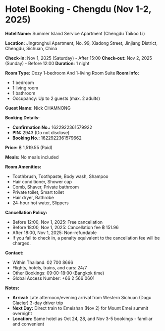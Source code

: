 # Hotel Booking - Chengdu (Nov 1-2, 2025)

**Hotel Name:** Summer Island Service Apartment (Chengdu Taikoo Li)

**Location:** Jingronghui Apartment, No. 99, Xiadong Street, Jinjiang District, Chengdu, Sichuan, China

**Check-in:** Nov 1, 2025 (Saturday) - After 15:00
**Check-out:** Nov 2, 2025 (Sunday) - Before 12:00
**Duration:** 1 night

**Room Type:** Cozy 1-bedroom And 1-living Room Suite
**Room Info:**
- 1 bedroom
- 1 living room
- 1 bathroom
- Occupancy: Up to 2 guests (max. 2 adults)

**Guest Name:** Nick CHAMNONG

**Booking Details:**
- **Confirmation No.:** 1622922361579922
- **PIN:** 2943 (Do not disclose)
- **Booking No.:** 1622922361579662

**Price:** ฿ 1,519.55 (Paid)

**Meals:** No meals included

**Room Amenities:**
- Toothbrush, Toothpaste, Body wash, Shampoo
- Hair conditioner, Shower cap
- Comb, Shaver, Private bathroom
- Private toilet, Smart toilet
- Hair dryer, Bathrobe
- 24-hour hot water, Slippers

**Cancellation Policy:**
- Before 12:00, Nov 1, 2025: Free cancellation
- Before 18:00, Nov 1, 2025: Cancellation fee ฿ 151.96
- After 18:00, Nov 1, 2025: Non-refundable
- If you fail to check in, a penalty equivalent to the cancellation fee will be charged.

**Contact:**
- Within Thailand: 02 700 8666
- Flights, hotels, trains, and cars: 24/7
- Other Bookings: 09:00-18:00 (Bangkok time)
- Global Access Number: +66 2 566 0601

**Notes:**
- **Arrival:** Late afternoon/evening arrival from Western Sichuan (Dagu Glacier) 3-day driver trip
- **Next Day:** Direct train to Emeishan (Nov 2) for Mount Emei summit overnight
- **Location:** Same hotel as Oct 24, 28, and Nov 3-5 bookings - familiar and convenient
